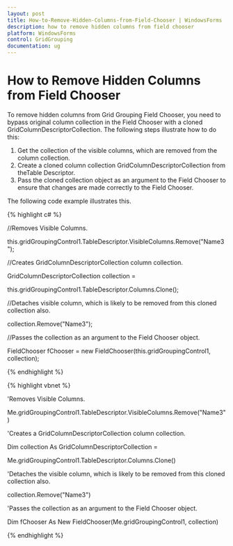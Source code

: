 ```yaml
---
layout: post
title: How-to-Remove-Hidden-Columns-from-Field-Chooser | WindowsForms | Syncfusion
description: how to remove hidden columns from field chooser
platform: WindowsForms
control: GridGrouping
documentation: ug
---
```


# How to Remove Hidden Columns from Field Chooser

To remove hidden columns from Grid Grouping Field Chooser, you need to bypass original column collection in the Field Chooser with a cloned GridColumnDescriptorCollection. The following steps illustrate how to do this:

1. Get the collection of the visible columns, which are removed from the column collection.
2. Create a cloned column collection GridColumnDescriptorCollection from theTable Descriptor.
3. Pass the cloned collection object as an argument to the Field Chooser to ensure that changes are made correctly to the Field Chooser.

The following code example illustrates this.

{% highlight c# %}



//Removes Visible Columns.

this.gridGroupingControl1.TableDescriptor.VisibleColumns.Remove("Name3");


//Creates GridColumnDescriptorCollection column collection.

GridColumnDescriptorCollection collection = 

this.gridGroupingControl1.TableDescriptor.Columns.Clone();



//Detaches visible column, which is likely to be removed from this cloned collection also.

collection.Remove("Name3");



//Passes the collection as an argument to the Field Chooser object.

FieldChooser fChooser = new FieldChooser(this.gridGroupingControl1, collection);

{% endhighlight %}

{% highlight vbnet %}



'Removes Visible Columns.

Me.gridGroupingControl1.TableDescriptor.VisibleColumns.Remove("Name3")



'Creates a GridColumnDescriptorCollection column collection.

Dim collection As GridColumnDescriptorCollection = 

Me.gridGroupingControl1.TableDescriptor.Columns.Clone()



'Detaches the visible column, which is likely to be removed from this cloned collection also.

collection.Remove("Name3")



'Passes the collection as an argument to the Field Chooser object.

Dim fChooser As New FieldChooser(Me.gridGroupingControl1, collection)

{% endhighlight %}

